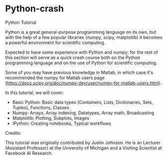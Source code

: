 # Python-crash
Python Tutorial

Python is a great general-purpose programming language on its own, but with the help of a few popular libraries (numpy, scipy, matplotlib) it becomes a powerful environment for scientific computing.

Expected to have some experience with Python and numpy; for the rest of this section will serve as a quick crash course both on the Python programming language and on the use of Python for scientific computing.

Some of you may have previous knowledge in Matlab, in which case it's recommended the numpy for Matlab users page (https://docs.scipy.org/doc/numpy-dev/user/numpy-for-matlab-users.html).

In this tutorial, we will cover:

* Basic Python: Basic data types (Containers, Lists, Dictionaries, Sets, Tuples), Functions, Classes
* Numpy: Arrays, Array indexing, Datatypes, Array math, Broadcasting
* Matplotlib: Plotting, Subplots, Images
* IPython: Creating notebooks, Typical workflows


Credits:

This tutorial was originally contributed by Justin Johnson. He is an Lecturer (Assistant Professor) at the University of Michigan and a Visiting Scientist at Facebook AI Research.

